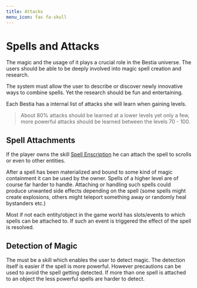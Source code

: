 ```yaml
---
title: Attacks
menu_icon: fas fa-skull
---
```

# <i class="fas fa-skull"></i> Spells and Attacks

The magic and the usage of it plays a crucial role in the Bestia universe. The users should be able to be deeply involved
into magic spell creation and research.

The system must allow the user to describe or discover newly innovative ways to combine spells. Yet the research should
be fun and entertaining.

Each Bestia has a internal list of attacks she will learn when gaining levels.

> About 80% attacks should be learned at a lower levels yet only a few, more powerful attacks should be learned between
> the levels 70 - 100.

## Spell Attachments

If the player owns the skill [Spell Enscription](/mechanics/skills/#spell-enscription) he can attach the spell to
scrolls or even to other entities.

After a spell has been materialized and bound to some kind of magic containment it can be used by the owner. Spells of
a higher level are of course far harder to handle. Attaching or handling such spells could produce unwanted side effects
depending on the spell (some spells might create explosions, others might teleport something away or randomly heal
bystanders etc.)

Most if not each entity/object in the game world has slots/events to which spells can be attached to. If such an event
is triggered the effect of the spell is resolved.

## Detection of Magic

The must be a skill which enables the user to detect magic. The detection itself is easier if the spell is more
powerful. However precautions can be used to avoid the spell getting detected. If more than one spell is attached to an
object the less powerful spells are harder to detect.
